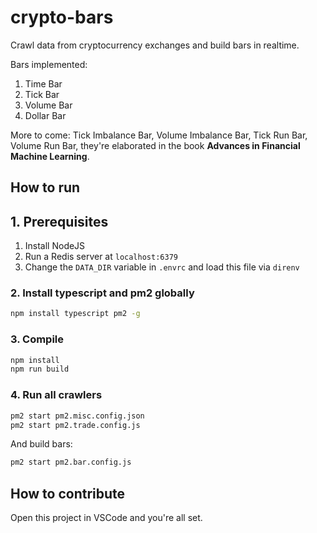# crypto-bars

Crawl data from cryptocurrency exchanges and build bars in realtime.

Bars implemented:

1. Time Bar
1. Tick Bar
1. Volume Bar
1. Dollar Bar

More to come: Tick Imbalance Bar, Volume Imbalance Bar, Tick Run Bar, Volume Run Bar, they're elaborated in the book **Advances in Financial Machine Learning**.

## How to run

## 1. Prerequisites

1. Install NodeJS
1. Run a Redis server at `localhost:6379`
1. Change the `DATA_DIR` variable in `.envrc` and load this file via `direnv`

### 2. Install typescript and pm2 globally

```bash
npm install typescript pm2 -g
```

### 3. Compile

```bash
npm install
npm run build
```

### 4. Run all crawlers

```bash
pm2 start pm2.misc.config.json
pm2 start pm2.trade.config.js
```

And build bars:

```bash
pm2 start pm2.bar.config.js
```

## How to contribute

Open this project in VSCode and you're all set.
